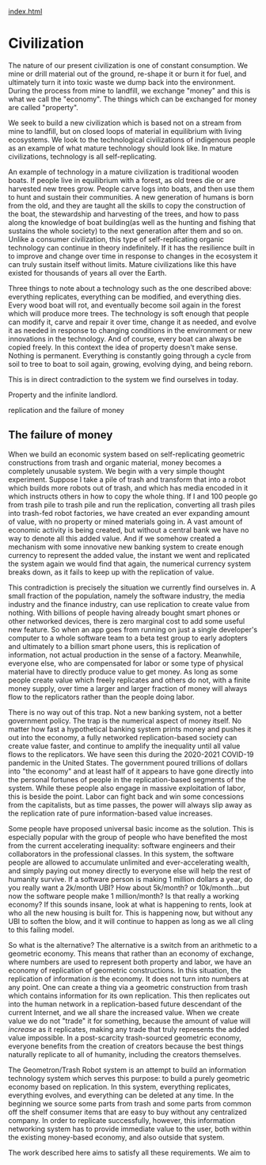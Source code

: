 [index.html](index.html)

# Civilization

The nature of our present civilization is one of constant consumption.  We mine or drill material out of the ground, re-shape it or burn it for fuel, and ultimately turn it into toxic waste we dump back into the environment.  During the process from mine to landfill, we exchange "money" and this is what we call the "economy".  The things which can be exchanged for money are called "property".

We seek to build a new civilization which is based not on a stream from mine to landfill, but on closed loops of material in equilibrium with living ecosystems.  We look to the technological civilizations of indigenous people as an example of what mature technology should look like. In mature civilizations, technology is all self-replicating. 

An example of technology in a mature civilization is traditional wooden boats.  If people live in equilibrium with a forest, as old trees die or are harvested new trees grow. People carve logs into boats, and then use them to hunt and sustain their communities.  A new generation of humans is born from the old, and they are taught all the skills to copy the construction of the boat, the stewardship and harvesting of the trees, and how to pass along the knowledge of boat building(as well as the hunting and fishing that sustains the whole society) to the next generation after them and so on.  Unlike a consumer civilization, this type of self-replicating organic technology can continue in theory indefinitely.  If it has the resilience built in to improve and change over time in response to changes in the ecosystem it can truly sustain itself without limits.  Mature civilizations like this have existed for thousands of years all over the Earth. 

Three things to note about a technology such as the one described above: everything replicates, everything can be modified, and everything dies.  Every wood boat will rot, and eventually become soil again in the forest which will produce more trees.  The technology is soft enough that people can modify it, carve and repair it over time, change it as needed, and evolve it as needed in response to changing conditions in the environment or new innovations in the technology.  And of course, every boat can always be copied freely.  In this context the idea of property doesn't make sense.  Nothing is permanent.  Everything is constantly going through a cycle from soil to tree to boat to soil again, growing, evolving dying, and being reborn.  


This is in direct contradiction to the system we find ourselves in today.

Property and the infinite landlord.

replication and the failure of money

## The failure of money

When we build an economic system based on self-replicating geometric constructions from trash and organic material, money becomes a completely unusable system. We begin with a very simple thought experiment.  Suppose I take a pile of trash and transform that into a robot which builds more robots out of trash, and which has media encoded in it which instructs others in how to copy the whole thing.  If I and 100 people go from trash pile to trash pile and run the replication, converting all trash piles into trash-fed robot factories, we have created an ever expanding amount of value, with no property or mined materials going in.  A vast amount of economic activity is being created, but without a central bank we have no way to denote all this added value. And if we somehow created a mechanism with some innovative new banking system to create enough currency to represent the added value, the instant we went and replicated the system again we would find that again, the numerical currency system breaks down, as it fails to keep up with the replication of value. 

This contradiction is precisely the situation we currently find ourselves in.  A small fraction of the population, namely the software industry, the media industry and the finance industry, can use replication to create value from nothing.  With billions of people having already bought smart phones or other networked devices, there is zero marginal cost to add some useful new feature.  So when an app goes from running on just a single developer's computer to a whole software team to a beta test group to early adopters and ultimately to a billion smart phone users, this is replication of information, not actual production in the sense of a factory.  Meanwhile, everyone else, who are compensated for labor or some type of physical material have to directly produce value to get money. As long as some people create value which freely replicates and others do not, with a finite money supply, over time a larger and larger fraction of money will always flow to the replicators rather than the people doing labor.  

There is no way out of this trap.  Not a new banking system, not a better government policy. The trap is the numerical aspect of money itself.  No matter how fast a hypothetical banking system prints money and pushes it out into the economy, a fully networked replication-based society can create value faster, and continue to amplify the inequality until all value flows to the replicators.  We have seen this during the 2020-2021 COVID-19 pandemic in the United States.  The government poured trillions of dollars into "the economy" and at least half of it appears to have gone directly into the personal fortunes of people in the replication-based segments of the system.  While these people also engage in massive exploitation of labor, this is beside the point.  Labor can fight back and win some concessions from the capitalists, but as time passes, the power will always slip away as the replication rate of pure information-based value increases.  

Some people have proposed universal basic income as the solution.  This is especially popular with the group of people who have benefited the most from the current accelerating inequality: software engineers and their collaborators in the professional classes.  In this system, the software people are allowed to accumulate unlimited and ever-accelerating wealth, and simply paying out money directly to everyone else will help the rest of humanity survive.  If a software person is making 1 million dollars a year, do you really want a 2k/month UBI?  How about 5k/month? or 10k/month...but now the software people make 1 million/month?  Is that really a working economy? If this sounds insane, look at what is happening to rents, look at who all the new housing is built for.  This is happening now, but without any UBI to soften the blow, and it will continue to happen as long as we all cling to this failing model.  

So what is the alternative?  The alternative is a switch from an arithmetic to a geometric economy.  This means that rather than an economy of exchange, where numbers are used to represent both property and labor, we have an economy of replication of geometric constructions.  In this situation, the replication of information *is* the economy. It does not turn into numbers at any point.  One can create a thing via a geometric construction from trash which contains information for its own replication. This then replicates out into the human network in a replication-based future descendant of the current Internet, and we all share the increased value.  When we create value we do not "trade" it for something, because the amount of value will *increase* as it replicates, making any trade that truly represents the added value impossible.  In a post-scarcity trash-sourced geometric economy, everyone benefits from the creation of creators because the best things naturally replicate to all of humanity, including the creators themselves.

The Geometron/Trash Robot system is an attempt to build an information technology system which serves this purpose: to build a purely geometric economy based on replication.  In this system, everything replicates, everything evolves, and everything can be deleted at any time.  In the beginning we source some parts from trash and some parts from common off the shelf consumer items that are easy to buy without any centralized company.  In order to replicate successfully, however, this information networking system has to provide immediate value to the user, both within the existing money-based economy, and also outside that system.  

The work described here aims to satisfy all these requirements.  We aim to 



